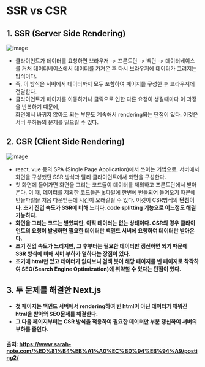 # SSR vs CSR

## 1. SSR (Server Side Rendering)

![image](https://user-images.githubusercontent.com/89785501/185371804-7328fa8d-6a47-430c-8406-8531080469f9.png)

- 클라이언트가 데이터를 요청하면 브라우저 -> 프론트단 -> 백단 -> 데이터베이스를 거쳐 데이터베이스에서 데이터를 가져온 후 다시 브라우저에 데이터가 그려지는 방식이다.
- 즉, 이 방식은 서버에서 데이터까지 모두 포함하여 페이지를 구성한 후 브라우저에 전달한다.
- 클라이언트가 페이지를 이동하거나 클릭으로 인한 다른 요청이 생길때마다 이 과정을 반복하기 때문에, <br> 화면에서 바뀌지 않아도 되는 부분도 계속해서 rendering되는 단점이 있다. 이것은 서버 부하등의 문제를 일으킬 수 있다.

## 2. CSR (Client Side Rendering)

![image](https://user-images.githubusercontent.com/89785501/185371843-f8d2883b-cff7-4d82-a0f0-193bd5818233.png)

- react, vue 등의 SPA (Single Page Application)에서 쓰이는 기법으로, 서버에서 화면을 구성했던 SSR 방식과 달리 클라이언트에서 화면을 구성한다.
- 첫 화면에 들어가면 화면을 그리는 코드들이 데이터를 제외하고 프론트단에서 받아온다. 이 때, 데이터를 제외한 코드들은 js파일에 한번에 번들되어 들어오기 때문에 번들파일을 처음 다운받는데 시간이 오래걸릴 수 있다. 이것이 CSR방식의 <b>단점<b>이다. 초기 진입 속도가 SSR에 비해 느리다. code splitting 기능으로 어느정도 해결 가능하다.
- 화면을 그리는 코드는 받았찌만, 아직 데이터는 없는 상태이다. CSR의 경우 클라이언트의 요청이 발생하면 필요한 데이터만 백엔드 서버에 요청하여 데이터만 받아온다.
- 초기 진입 속도가 느리지만, 그 후부터는 필요한 데이터만 갱신하면 되기 때문에 SSR 방식에 비해 서버 부하가 덜하다는 <b>장점<b>이 있다.
- 초기에 html만 있고 데이터가 없다보니 검색 봇이 해당 페이지를 빈 페이지로 착각하여 SEO(Search Engine Optimization)에 취약할 수 있다는 <b>단점<b>이 있다.

## 3. 두 문제를 해결한 Next.js

- 첫 페이지는 백엔드 서버에서 rendering하여 빈 html이 아닌 데이터가 채워진 html을 받아와 SEO문제를 해결한다.
- 그 다음 페이지부터는 CSR 방식을 적용하여 필요한 데이터만 부분 갱신하여 서버의 부하를 줄인다.

#### 출처: https://www.sarah-note.com/%ED%81%B4%EB%A1%A0%EC%BD%94%EB%94%A9/posting2/
